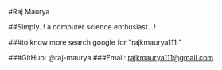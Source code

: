 #Raj Maurya

##Simply..! a computer science enthusiast...!

###to know more search google for "rajkmaurya111 "

###GitHub: @raj-maurya
###Email: rajkmaurya111@gmail.com
